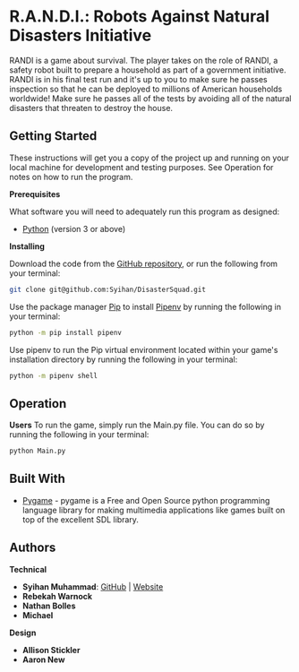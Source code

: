 # R.A.N.D.I.: Robots Against Natural Disasters Initiative

RANDI is a game about survival. The player takes on the role of RANDI, a safety robot built to prepare a household as part of a government initiative. RANDI is in his final test run and it's up to you to make sure he passes inspection so that he can be deployed to millions of American households worldwide! Make sure he passes all of the tests by avoiding all of the natural disasters that threaten to destroy the house.

## Getting Started

These instructions will get you a copy of the project up and running on your local machine for development and testing purposes. See Operation for notes on how to run the program.

**Prerequisites**

What software you will need to adequately run this program as designed:
- [Python](https://www.python.org/) (version 3 or above)

**Installing**

Download the code from the [GitHub repository](https://github.com/Syihan/DisasterSquad), or run the following from your terminal:
```bash
git clone git@github.com:Syihan/DisasterSquad.git 
```

Use the package manager [Pip](https://pypi.org/project/pip/) to install [Pipenv](https://pipenv.readthedocs.io/en/latest/) by running the following in your terminal:
```bash
python -m pip install pipenv
```
Use pipenv to run the Pip virtual environment located within your game's installation directory by running the following in your terminal:
```bash
python -m pipenv shell
```

## Operation

**Users**
To run the game, simply run the Main.py file. You can do so by running the following in your terminal:
```bash
python Main.py
```

## Built With

- [Pygame](https://www.pygame.org/wiki/about) - pygame is a Free and Open Source python programming language library for making multimedia applications like games built on top of the excellent SDL library.

## Authors

**Technical**
- **Syihan Muhammad**: [GitHub](https://github.com/Syihan) | [Website](http://syihan.com)
- **Rebekah Warnock**
- **Nathan Bolles**
- **Michael**

**Design**
- **Allison Stickler**
- **Aaron New**